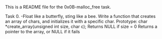 This is a README file for the 0x0B-malloc_free task.

Task 0.
-Float like a butterfly, sting like a bee.
Write a function that creates an array of chars, and initializes it with a specific char.
Prototype: char *create_array(unsigned int size, char c);
Returns NULL if size = 0
Returns a pointer to the array, or NULL if it fails

